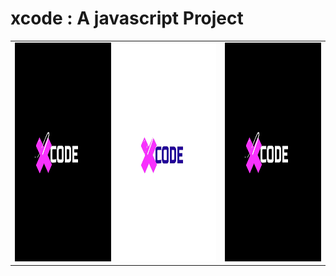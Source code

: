# xcode : A javascript Project
<table><tbody>
<tr><td>
<img src="assets/img/logoblack.jpg" height=350px width=300px />
</td><td>
<img src="assets/img/logowhite.jpg" height=350px width=300px />
<td>
<img src="assets/img/logoblack.jpg" height=350px width=300px />
</td>
</td></tr>
</tbody></table>
